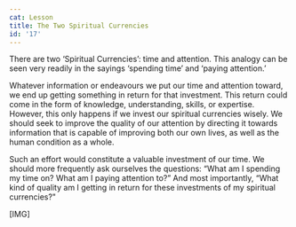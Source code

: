 ```yaml
---
cat: Lesson
title: The Two Spiritual Currencies
id: '17'
---
```


There are two ‘Spiritual Currencies’: time and attention. This analogy can be seen very
readily in the sayings ‘spending time’ and ‘paying attention.’

Whatever information or endeavours we put our time and attention toward, we end up getting
something in return for that investment. This return could come in the form of knowledge,
understanding, skills, or expertise. However, this only happens if we invest our spiritual
currencies wisely. We should seek to improve the quality of our attention by directing it
towards information that is capable of improving both our own lives, as well as the human
condition as a whole.

Such an effort would constitute a valuable investment of our time.
We should more frequently ask ourselves the questions: “What am I spending my time on?
What am I paying attention to?” And most importantly, “What kind of quality am I getting in return for these investments of my spiritual currencies?"

[IMG]
